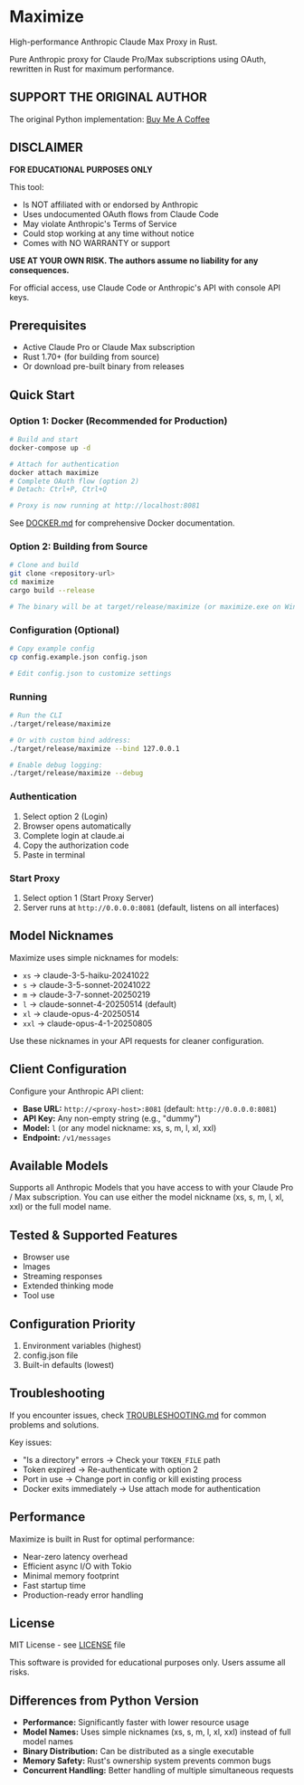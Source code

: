 # Maximize

High-performance Anthropic Claude Max Proxy in Rust.

Pure Anthropic proxy for Claude Pro/Max subscriptions using OAuth, rewritten in Rust for maximum performance.

## SUPPORT THE ORIGINAL AUTHOR

The original Python implementation: <a href="https://buymeacoffee.com/Pimzino" target="_blank">Buy Me A Coffee</a>

## DISCLAIMER

**FOR EDUCATIONAL PURPOSES ONLY**

This tool:

- Is NOT affiliated with or endorsed by Anthropic
- Uses undocumented OAuth flows from Claude Code
- May violate Anthropic's Terms of Service
- Could stop working at any time without notice
- Comes with NO WARRANTY or support

**USE AT YOUR OWN RISK. The authors assume no liability for any consequences.**

For official access, use Claude Code or Anthropic's API with console API keys.

## Prerequisites

- Active Claude Pro or Claude Max subscription
- Rust 1.70+ (for building from source)
- Or download pre-built binary from releases

## Quick Start

### Option 1: Docker (Recommended for Production)

```bash
# Build and start
docker-compose up -d

# Attach for authentication
docker attach maximize
# Complete OAuth flow (option 2)
# Detach: Ctrl+P, Ctrl+Q

# Proxy is now running at http://localhost:8081
```

See [DOCKER.md](DOCKER.md) for comprehensive Docker documentation.

### Option 2: Building from Source

```bash
# Clone and build
git clone <repository-url>
cd maximize
cargo build --release

# The binary will be at target/release/maximize (or maximize.exe on Windows)
```

### Configuration (Optional)

```bash
# Copy example config
cp config.example.json config.json

# Edit config.json to customize settings
```

### Running

```bash
# Run the CLI
./target/release/maximize

# Or with custom bind address:
./target/release/maximize --bind 127.0.0.1

# Enable debug logging:
./target/release/maximize --debug
```

### Authentication

1. Select option 2 (Login)
2. Browser opens automatically
3. Complete login at claude.ai
4. Copy the authorization code
5. Paste in terminal

### Start Proxy

1. Select option 1 (Start Proxy Server)
2. Server runs at `http://0.0.0.0:8081` (default, listens on all interfaces)

## Model Nicknames

Maximize uses simple nicknames for models:

- `xs` → claude-3-5-haiku-20241022
- `s` → claude-3-5-sonnet-20241022
- `m` → claude-3-7-sonnet-20250219
- `l` → claude-sonnet-4-20250514 (default)
- `xl` → claude-opus-4-20250514
- `xxl` → claude-opus-4-1-20250805

Use these nicknames in your API requests for cleaner configuration.

## Client Configuration

Configure your Anthropic API client:

- **Base URL:** `http://<proxy-host>:8081` (default: `http://0.0.0.0:8081`)
- **API Key:** Any non-empty string (e.g., "dummy")
- **Model:** `l` (or any model nickname: xs, s, m, l, xl, xxl)
- **Endpoint:** `/v1/messages`

## Available Models

Supports all Anthropic Models that you have access to with your Claude Pro / Max subscription.
You can use either the model nickname (xs, s, m, l, xl, xxl) or the full model name.

## Tested & Supported Features

- Browser use
- Images
- Streaming responses
- Extended thinking mode
- Tool use

## Configuration Priority

1. Environment variables (highest)
2. config.json file
3. Built-in defaults (lowest)

## Troubleshooting

If you encounter issues, check [TROUBLESHOOTING.md](TROUBLESHOOTING.md) for common problems and solutions.

Key issues:

- "Is a directory" errors → Check your `TOKEN_FILE` path
- Token expired → Re-authenticate with option 2
- Port in use → Change port in config or kill existing process
- Docker exits immediately → Use attach mode for authentication

## Performance

Maximize is built in Rust for optimal performance:

- Near-zero latency overhead
- Efficient async I/O with Tokio
- Minimal memory footprint
- Fast startup time
- Production-ready error handling

## License

MIT License - see [LICENSE](LICENSE) file

This software is provided for educational purposes only. Users assume all risks.

## Differences from Python Version

- **Performance:** Significantly faster with lower resource usage
- **Model Names:** Uses simple nicknames (xs, s, m, l, xl, xxl) instead of full model names
- **Binary Distribution:** Can be distributed as a single executable
- **Memory Safety:** Rust's ownership system prevents common bugs
- **Concurrent Handling:** Better handling of multiple simultaneous requests

